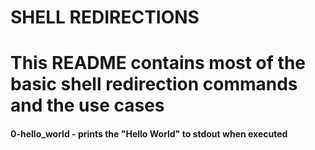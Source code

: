 # SHELL REDIRECTIONS
# This README contains most of the basic shell redirection commands and the use cases

#### 0-hello_world - prints the "Hello World" to stdout when executed
